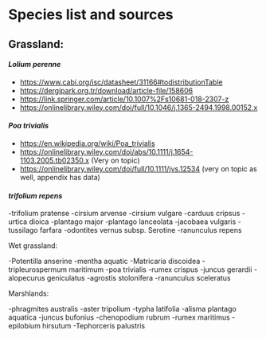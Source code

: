 # Species list and sources

## Grassland:

#### *Lolium perenne*
  - https://www.cabi.org/isc/datasheet/31166#todistributionTable
  - https://dergipark.org.tr/download/article-file/158606
  - https://link.springer.com/article/10.1007%2Fs10681-018-2307-z
  - https://onlinelibrary.wiley.com/doi/full/10.1046/j.1365-2494.1998.00152.x
#### *Poa trivialis*
  - https://en.wikipedia.org/wiki/Poa_trivialis
  - https://onlinelibrary.wiley.com/doi/abs/10.1111/j.1654-1103.2005.tb02350.x (Very on topic)
  - https://onlinelibrary.wiley.com/doi/full/10.1111/jvs.12534 (very on topic as well, appendix has data)
 
#### *trifolium repens*
-trifolium pratense
-cirsium arvense
-cirsium vulgare
-carduus cripsus
-urtica dioica
-plantago major
-plantago lanceolata
-jacobaea vulgaris
-tussilago farfara
-odontites vernus subsp. Serotine
-ranunculus repens

Wet grassland:

-Potentilla anserine
-mentha aquatic
-Matricaria discoidea
-tripleurospermum maritimum
-poa trivialis
-rumex crispus
-juncus gerardii
-alopecurus geniculatus
-agrostis stolonifera
-ranunculus sceleratus

Marshlands:

-phragmites australis
-aster tripolium
-typha latifolia
-alisma plantago aquatica
-juncus bufonius
-chenopodium rubrum
-rumex maritimus
-epilobium hirsutum
-Tephorceris palustris
